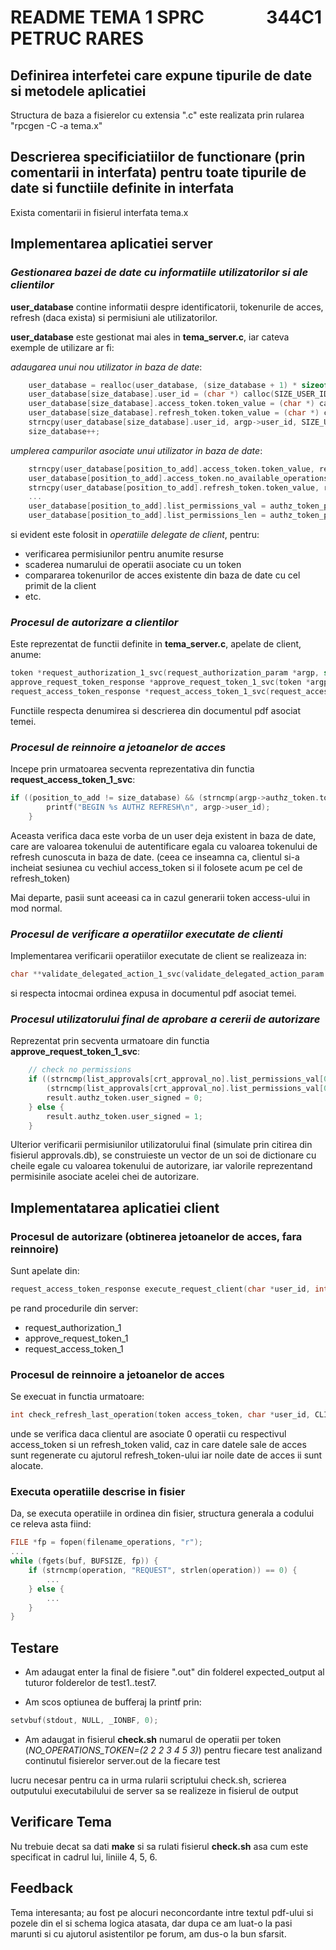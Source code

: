 # README TEMA 1 SPRC &nbsp; &nbsp; &nbsp; &nbsp; &nbsp; &nbsp; &nbsp; 344C1 PETRUC RARES # 

## Definirea interfetei care expune tipurile de date si metodele aplicatiei ##
Structura de baza a fisierelor cu extensia ".c" este realizata prin rularea "rpcgen -C -a tema.x"
## Descrierea specificiatiilor de functionare (prin comentarii in interfata) pentru toate tipurile de date si functiile definite in interfata ##
Exista comentarii in fisierul interfata tema.x
## Implementarea aplicatiei server ##
### *Gestionarea bazei de date cu informatiile utilizatorilor si ale clientilor* ###
**user_database** contine informatii despre identificatorii, tokenurile de acces, refresh (daca exista) si permisiuni ale utilizatorilor.

**user_database** este gestionat mai ales in **tema_server.c**, iar cateva exemple de utilizare ar fi:

*adaugarea unui nou utilizator in baza de date*:
```c
    user_database = realloc(user_database, (size_database + 1) * sizeof(user_db));
    user_database[size_database].user_id = (char *) calloc(SIZE_USER_ID + 1,sizeof(char));
    user_database[size_database].access_token.token_value = (char *) calloc(SIZE_USER_ID + 1,sizeof(char));
    user_database[size_database].refresh_token.token_value = (char *) calloc(SIZE_USER_ID + 1,sizeof(char));
    strncpy(user_database[size_database].user_id, argp->user_id, SIZE_USER_ID);
    size_database++;
```

*umplerea campurilor asociate unui utilizator in baza de date*:
```c
	strncpy(user_database[position_to_add].access_token.token_value, result.access_token.token_value, SIZE_USER_ID);
	user_database[position_to_add].access_token.no_available_operations = no_operations_per_token;
	strncpy(user_database[position_to_add].refresh_token.token_value, result.refresh_token.token_value, SIZE_USER_ID);
    ...
    user_database[position_to_add].list_permissions_val = authz_token_permissions_list[i].list_permissions_val;
    user_database[position_to_add].list_permissions_len = authz_token_permissions_list[i].list_permissions_len;

```

si evident este folosit in *operatiile delegate de client*, pentru:
- verificarea permisiunilor pentru anumite resurse
- scaderea numarului de operatii asociate cu un token
- compararea tokenurilor de acces existente din baza de date cu cel primit de la client
- etc.

### *Procesul de autorizare a clientilor* ###
Este reprezentat de functii definite in **tema_server.c**, apelate de client, anume:
```c
token *request_authorization_1_svc(request_authorization_param *argp, struct svc_req *rqstp)
approve_request_token_response *approve_request_token_1_svc(token *argp, struct svc_req *rqstp)
request_access_token_response *request_access_token_1_svc(request_access_token_param *argp, struct svc_req *rqstp)
```
Functiile respecta denumirea si descrierea din documentul pdf asociat temei.

### *Procesul de reinnoire a jetoanelor de acces* ###
Incepe prin urmatoarea secventa reprezentativa din functia **request_access_token_1_svc**:
```c
if ((position_to_add != size_database) && (strncmp(argp->authz_token.token_value, user_database[position_to_add].refresh_token.token_value, SIZE_USER_ID) == 0)) {
		printf("BEGIN %s AUTHZ REFRESH\n", argp->user_id);
	}
```
Aceasta verifica daca este vorba de un user deja existent in baza de date, care are valoarea tokenului de autentificare egala cu valoarea tokenului de refresh cunoscuta in baza de date. (ceea ce inseamna ca, clientul si-a incheiat sesiunea cu vechiul access_token si il folosete acum pe cel de refresh_token)

Mai departe, pasii sunt aceeasi ca in cazul generarii token access-ului in mod normal.

### *Procesul de verificare a operatiilor executate de clienti* ###
Implementarea verificarii operatiilor executate de client se realizeaza in:
```c
char **validate_delegated_action_1_svc(validate_delegated_action_param *argp, struct svc_req *rqstp)
```
si respecta intocmai ordinea expusa in documentul pdf asociat temei.

### *Procesul utilizatorului final de aprobare a cererii de autorizare* ###
Reprezentat prin secventa urmatoare din functia **approve_request_token_1_svc**:
```c
	// check no permissions
	if ((strncmp(list_approvals[crt_approval_no].list_permissions_val[0].resource, "*", 1) == 0) &&
		(strncmp(list_approvals[crt_approval_no].list_permissions_val[0].permissions, "-", 1) == 0)) {
		result.authz_token.user_signed = 0;
	} else {
		result.authz_token.user_signed = 1;
	}
```
Ulterior verificarii permisiunilor utilizatorului final (simulate prin citirea din fisierul approvals.db), se construieste un vector de un soi de dictionare cu cheile egale cu valoarea tokenului de autorizare, iar valorile reprezentand permisinile asociate acelei chei de autorizare.

## Implementatarea aplicatiei client ##
### Procesul de autorizare (obtinerea jetoanelor de acces, fara reinnoire) ###
Sunt apelate din:
```c
request_access_token_response execute_request_client(char *user_id, int auto_refresh, CLIENT* clnt)
```
pe rand procedurile din server:
- request_authorization_1
- approve_request_token_1
- request_access_token_1
  
### Procesul de reinnoire a jetoanelor de acces ###
Se execuat in functia urmatoare:
```c
int check_refresh_last_operation(token access_token, char *user_id, CLIENT* clnt)
```
unde se verifica daca clientul are asociate 0 operatii cu respectivul access_token si un refresh_token valid, caz in care datele sale de acces sunt regenerate cu ajutorul refresh_token-ului iar noile date de acces ii sunt alocate.

### Executa operatiile descrise in fisier ###
Da, se executa operatiile in ordinea din fisier, structura generala a codului ce releva asta fiind:

```c
FILE *fp = fopen(filename_operations, "r");
...
while (fgets(buf, BUFSIZE, fp)) {
    if (strncmp(operation, "REQUEST", strlen(operation)) == 0) {
        ...       
    } else {
        ...
    }
}
```

## Testare

- Am adaugat enter la final de fisiere ".out" din folderel expected_output al tuturor folderelor de test1..test7.

- Am scos optiunea de bufferaj la printf prin:
 ```c
 setvbuf(stdout, NULL, _IONBF, 0);
 ```

- Am adaugat in fisierul **check.sh** numarul de operatii per token (*NO_OPERATIONS_TOKEN=(2 2 2 3 4 5 3)*) pentru fiecare test analizand continutul fisierelor server.out de la fiecare test

lucru necesar pentru ca in urma rularii scriptului check.sh, scrierea outputului executabilului de server sa se realizeze in fisierul de output

## Verificare Tema
Nu trebuie decat sa dati **make** si sa rulati fisierul **check.sh** asa cum este specificat in
cadrul lui, liniile 4, 5, 6.

## Feedback
Tema interesanta; au fost pe alocuri neconcordante intre textul pdf-ului si pozele din el si schema logica atasata, dar dupa ce am luat-o la pasi marunti si cu ajutorul asistentilor pe forum, am dus-o la bun sfarsit.